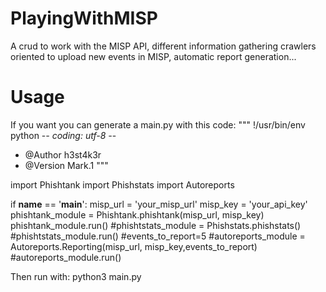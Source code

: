# PlayingWithMISP
A crud to work with the MISP API, different information gathering crawlers oriented to upload new events in MISP, automatic report generation...
# Usage
If you want you can generate a main.py with this code:
"""
!/usr/bin/env python
-*- coding: utf-8 -*-
* @Author h3st4k3r
* @Version Mark.1
"""

import Phishtank
import Phishstats
import Autoreports

if __name__ == '__main__':
    misp_url = 'your_misp_url'
    misp_key = 'your_api_key'
    phishtank_module = Phishtank.phishtank(misp_url, misp_key)
    phishtank_module.run()
    #phishtstats_module = Phishstats.phishstats()
    #phishtstats_module.run()
    #events_to_report=5
    #autoreports_module = Autoreports.Reporting(misp_url, misp_key,events_to_report)
    #autoreports_module.run()

Then run with: python3 main.py

